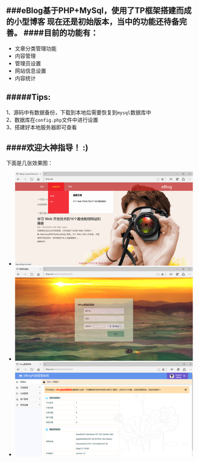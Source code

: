 ###eBlog基于PHP+MySql，使用了TP框架搭建而成的小型博客
现在还是初始版本，当中的功能还待备完善。
####目前的功能有：
------------------
* 文章分类管理功能<br>
* 内容管理<br>
* 管理员设置<br>
* 网站信息设置<br>
* 内容统计<br>

#####Tips:
---------------
1、源码中有数据备份，下载到本地后需要恢复到`mysql`数据库中<br>
2、数据库在`config.php`文件中进行设置<br>
3、搭建好本地服务器即可查看<br>

####欢迎大神指导！ :)  
--------------- 
下面是几张效果图：<br>
* ![](https://github.com/SkyeTang/eBlog/blob/master/Public/img/index.png "主页")
* ![](https://github.com/SkyeTang/eBlog/blob/master/Public/img/adminlogin.png "后台登录")
* ![](https://github.com/SkyeTang/eBlog/blob/master/Public/img/adminindex.png "后台主页")  
